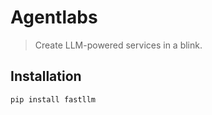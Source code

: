 # Agentlabs

> Create LLM-powered services in a blink.

## Installation

```bash
pip install fastllm
```